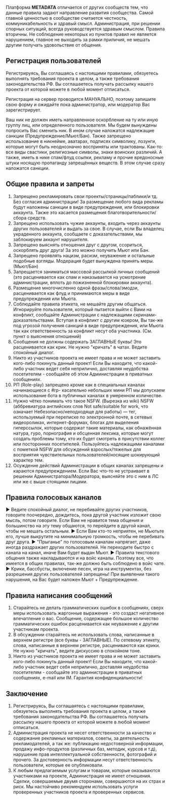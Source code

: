 Платформа **METADATA** отличается от других сообществ тем, что данные правила задают направление развития сообщества. Самой главной ценностью в сообществе считается честность, коммуникабельность и здравый смысл. Администрация, при решении спорных ситуаций, всегда руководствуется здравым смыслом. Правила вторичны. Не соблюдение некоторых из пунктов правил не является нарушением, главное не выходить за рамки приличия, не мешать другим получать удовольствие от общения.

## Регистрация пользователей

Регистрируясь, Вы соглашаясь с настоящими правилами, обязуетесь выполнять требования проекта в целом, а также требования законодательства РФ. Вы соглашаетесь получать рассылку нашего проекта от которой можете в любой момент отписаться.

Регистрация на сервер проводится МАНУАЛЬНО, поэтому запишите свою форму и ожидайте пока администратор, или модератор Вас зарегистрирует. 

Ваш ник не должен иметь направленное оскорбление на ту или иную группу лиц, или определенного пользователя. Мы будем вынуждены попросить Вас сменить ник. В ином случае наложатся надлежащие санкции (Предупреждение/Мьют/Бан).
Также запрещено использование в никнейме, аватарах, подписях символику, лозунги, которые могут быть неоднозначно восприняты или трактованы. Как-то: все виды свастики, религиозные символы, знаки воинских различий. А также, иметь в нике спам/флуд ссылки, рекламу и прочие вредоносные штуки носящую пропаганду запрещённых веществ. В этом случае сразу наложатся санкции.

## Общие правила и запреты

1) Запрещено рекламировать свои проекты/страницы/паблики/и тд. Без согласия администрации! За размещение любого вида рекламы будут наложены санкции в виде предупреждения, или блокировки аккаунта. 
Также это касается размещения благотворительности/сбора средств.
2) Запрещено использовать чужие аккаунты, входить через аккаунты других пользователей и выдать за свое. В случае, если Вы владелец украденного аккаунта, сообщаете с доказательствами, мы заблокируем аккаунт нарушителя.
3) Запрещено выяснять отношения друг с другом, ссориться, оскорблять друг друга! За это можно получить Мьют или Бан.
4) Запрещено проявлять нацизм, расизм, неуважение и остальные подобные взгляды. 
Модерация будет вынуждена принять меры. (Мьют/Бан)
5) Запрещается заниматься массовой рассылкой личных сообщений (это расценивается как спам и наказывается на усмотрение администрации, вплоть до пожизненной блокировки аккаунта).
6) Размещение многочисленно одной фразы/слова/эмодзи, расценивается как флуд и принимаются меры в виде предупреждения или Мьюта.
7) Соблюдайте правила этикета, не мешайте другим общаться. Игнорируйте пользователя, который пытается выйти с Вами на конфликт, сообщайте Администрации с надлежащими скринами-доказательствами. Вступая в конфликт с другим юзером, Вы так-же под угрозой получения санкций в виде предупреждения, или Мьюта так как ответственность за конфликт несут оба участника. (См. пункт о выяснения отношений)
8) Сообщения не должны содержать ЗАГЛАВНЫЕ буквы! Это расценивается как крик. Не нужно "кричать" в чатах. Ведите спокойный диалог.
9) Никто из участников проекта не имеет права и не может заставить кого-либо покинуть данный проект! Если Вы находите, что какой-либо участник ведет себя неприлично, доставляя неудобства посетителям - сообщайте об этом Администрации в приватных сообщениях.
10) РП (Role-play) запрещено кроме как в специальных каналах начинающиеся с #rp-
касательно небольших мини РП мы допускаем использование бота в публичных каналах в умеренном количестве. 
11) Нужно чётко понимать что такое NSFW. (Вырезка из wiki)
NSFW (аббревиатура английских слов Not safe/suitable for work, что означает Небезопасно/неподходяще для работы) — тег, используемый при переписке по электронной почте, в сетевых видеороликах, интернет-форумах, блогах для выделения гиперссылок, которые содержат такие материалы, как обнажённая натура, гуро, порнография и обсценная лексика, которые могут создать проблемы тому, кто их будет смотреть в присутствии коллег или посторонних посетителей. 
Пользуйтесь надлежащими каналами с пометкой NSFW для обсуждений взрослых/тяжелых для восприятия чувствительных пользователей/носящие шокирующий характер тем.
12) Осуждение действий Администрации в общих каналах запрещены и караются предупреждением. Если Вас что-то не устраивает в решении Администратора/Модератора, выясняйте это с ним в ЛС или же с выше стоящими лицами.

## Правила голосовых каналов

► Ведите спокойный диалог, не перебивайте других участников, говорите поочередно, дождитесь, пока другой участник изложит свою мысль, потом говорите. Если Вам не нравится тема общения и большинство на эту тему общаются, то перейдите в другой канал, чтобы не мешать остальным.
► Если Вам кто-то неприятен, не Мьютьте его, лучше выкрутите на минимальную громкость, чтобы не перебивать друг друга. 
► "Прыганье" по голосовым каналам напрягает, даже иногда раздражает других пользователей. Не переходите быстро с канала на канал, иначе Вам будет выдан Мьют.
► Правила текстового общения также накладываются и на войс каналы. Поэтому все, что имеется в общих правилах, так-же должно быть соблюдено в войс чате. 
► Крики, бассбусты, включение песен, игра на инструментах, без разрешения других пользователей запрещены! При выявлении такого нарушения, на Вас будет наложен Мьют + Предупреждение.

## Правила написания сообщений

1. Старайтесь не делать грамматических ошибок в сообщениях, сверх меры использовать жаргонные выражения - это создаст негативное впечатление о вас. Сообщение, содержащее большое количество грамматических ошибок расценивается как неуважение к другим участникам проекта.
2. В обсуждении старайтесь не использовать слова, написанные в верхнем регистре (все буквы - ЗАГЛАВНЫЕ). По сетевому этикету, слова, написанные в верхнем регистре, расцениваются как крики. Не нужно "кричать", ведите дискуссию в спокойном тоне.
3. Никто из участников проекта не имеет права и не может заставить кого-либо покинуть данный проект! Если Вы находите, что какой-либо участник ведет себя неприлично, доставляя неудобства посетителям - сообщайте это администрации в приватных сообщениях, e-mail или IM. Гарантия конфиденциальности!

## Заключение

1. Регистрируясь, Вы соглашаятесь с настоящими правилами, обязуетесь выполнять требования проекта в целом, а также требования законодательства РФ. Вы соглашаетесь получать рассылку нашего проекта от которой можете в любой момент отписаться.
2. Администрация проекта не несет ответственности за качество и содержание рекламных материалов, советы, за деятельность рекламодателей, а так же: публикацию недостоверной информации, продажу инфо-продуктов (различных баз, методик, курсов и т.д), нарушение прав интеллектуальной собственности, фотографий и прочего. За достоверность информации несут ответственность пользователи, которые ее опубликовали.
3. К любым предлагаемым услугам и товарам, которые оказываются участниками на проекте, Администрация не имеет отношения. Сделки, совершаемые двумя сторонами, совершаются на их страх и риск. Мы настойчиво рекомендуем использовать услуги проверенных участников проекта и проверенных сервисов.
